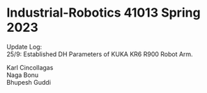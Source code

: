 # Industrial-Robotics 41013 Spring 2023
Update Log: <br>
25/9: Established DH Parameters of KUKA KR6 R900 Robot Arm.

Karl Cincollagas <br>
Naga Bonu <br>
Bhupesh Guddi <br>
